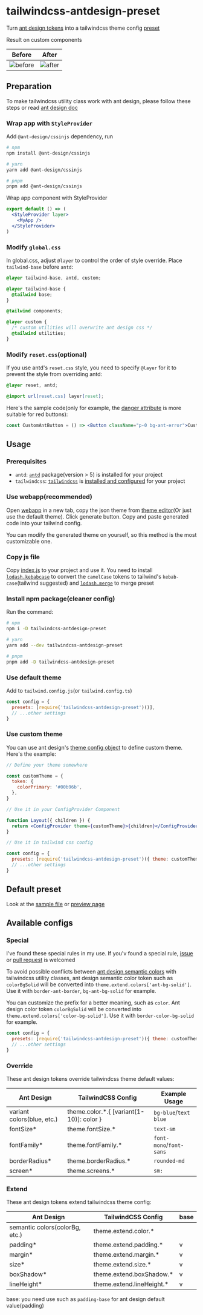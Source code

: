 # tailwindcss-antdesign-preset

Turn [ant design tokens](https://ant.design/docs/react/customize-theme#seedtoken) into a tailwindcss theme config [preset](https://tailwindcss.com/docs/presets)

Result on custom components

| Before                                                                                         | After                                                                                        |
| ---------------------------------------------------------------------------------------------- | -------------------------------------------------------------------------------------------- |
| ![before](https://cdn.jsdelivr.net/gh/rexcape/tailwindcss-antdesign-preset/.github/before.png) | ![after](https://cdn.jsdelivr.net/gh/rexcape/tailwindcss-antdesign-preset/.github/after.png) |

## Preparation

To make tailwindcss utility class work with ant design, please follow these steps or read [ant design doc](https://ant.design/docs/react/compatible-style#compatible-with-third-party-style-libraries)

### Wrap app with `StyleProvider`

Add `@ant-design/cssinjs` dependency, run

```sh
# npm
npm install @ant-design/cssinjs

# yarn
yarn add @ant-design/cssinjs

# pnpm
pnpm add @ant-design/cssinjs
```

Wrap app component with StyleProvider

```jsx
export default () => (
  <StyleProvider layer>
    <MyApp />
  </StyleProvider>
)
```

### Modify `global.css`

In global.css, adjust `@layer` to control the order of style override. Place `tailwind-base` before `antd`:

```css
@layer tailwind-base, antd, custom;

@layer tailwind-base {
  @tailwind base;
}

@tailwind components;

@layer custom {
  /* custom utilities will overwrite ant design css */
  @tailwind utilities;
}
```

### Modify `reset.css`(optional)

If you use antd's `reset.css` style, you need to specify `@layer` for it to prevent the style from overriding antd:

```css
@layer reset, antd;

@import url(reset.css) layer(reset);
```

Here's the sample code(only for example, the [danger attribute](https://ant.design/components/button#components-button-demo-danger) is more suitable for red buttons):

```jsx
const CustomAntButton = () => <Button className="p-0 bg-ant-error">Custom Button</Button>
```

## Usage

### Prerequisites

- `antd`: [`antd`](https://www.npmjs.com/package/antd) package(version > 5) is installed for your project
- `tailwindcss`: [`tailwindcss`](https://www.npmjs.com/package/tailwindcss) is [installed and configured](https://tailwindcss.com/docs/installation) for your project

### Use webapp(recommended)

Open [webapp](https://rexcape.github.io/tailwindcss-antdesign-preset/) in a new tab, copy the json theme from [theme editor](https://ant.design/theme-editor)(Or just use the default theme). Click generate button. Copy and paste generated code into your tailwind config.

You can modify the generated theme on yourself, so this method is the most customizable one.

### Copy js file

Copy [index.js](./src/index.js) to your project and use it. You need to install [`lodash.kebabcase`](https://www.npmjs.com/package/lodash.merge) to convert the `camelCase` tokens to tailwind's `kebab-case`(tailwind suggested) and [`lodash.merge`](https://www.npmjs.com/package/lodash.merge) to merge preset

### Install npm package(cleaner config)

Run the command:

```sh
# npm
npm i -D tailwindcss-antdesign-preset

# yarn
yarn add --dev tailwindcss-antdesign-preset

# pnpm
pnpm add -D tailwindcss-antdesign-preset
```

### Use default theme

Add to `tailwind.config.js`(or `tailwind.config.ts`)

```js
const config = {
  presets: [require('tailwindcss-antdesign-preset')()],
  // ...other settings
}
```

### Use custom theme

You can use ant design's [theme config object](https://ant.design/docs/react/customize-theme#theme) to define custom theme. Here's the example:

```jsx
// Define your theme somewhere

const customTheme = {
  token: {
    colorPrimary: '#00b96b',
  },
}

// Use it in your ConfigProvider Component

function Layout({ children }) {
  return <ConfigProvider theme={customTheme}>{children}</ConfigProvider>
}

// Use it in tailwind css config

const config = {
  presets: [require('tailwindcss-antdesign-preset')({ theme: customTheme })],
  // ...other settings
}
```

## Default preset

Look at the [sample file](./src/sample.js) or [preview page](https://rexcape.github.io/tailwindcss-antdesign-preset/)

## Available configs

### Special

I've found these special rules in my use. If you'v found a special rule, [issue](https://github.com/rexcape/tailwindcss-antdesign-preset/issues/new) or [pull request](https://github.com/rexcape/tailwindcss-antdesign-preset/compare) is welcomed

To avoid possible conflicts between [ant design semantic colors](https://ant.design/docs/react/customize-theme#maptoken) with tailwindcss utility classes, ant design semantic color token such as `colorBgSolid` will be converted into `theme.extend.colors['ant-bg-solid']`. Use it with `border-ant-border`, `bg-ant-bg-solid` for example.

You can customize the prefix for a better meaning, such as `color`. Ant design color token `colorBgSolid` will be converted into `theme.extend.colors['color-bg-solid']`. Use it with `border-color-bg-solid` for example.

```js
const config = {
  presets: [require('tailwindcss-antdesign-preset')({ theme: customTheme, colorPrefix: 'color' })],
  // ...other settings
}
```

### Override

These ant design tokens override tailwindcss theme default values:

| Ant Design                 | TailwindCSS Config                        | Example Usage           |
| -------------------------- | ----------------------------------------- | ----------------------- |
| variant colors(blue, etc.) | theme.color.\*.{ [variant(1-10)]: color } | `bg-blue`/`text blue`   |
| fontSize\*                 | theme.fontSize.\*                         | `text-sm`               |
| fontFamily\*               | theme.fontFamily.\*                       | `font-mono`/`font-sans` |
| borderRadius\*             | theme.borderRadius.\*                     | `rounded-md`            |
| screen\*                   | theme.screens.\*                          | `sm:`                   |

### Extend

These ant design tokens extend tailwindcss theme config:

| Ant Design                     | TailwindCSS Config         | base |
| ------------------------------ | -------------------------- | ---- |
| semantic colors(colorBg, etc.) | theme.extend.color.\*      |      |
| padding\*                      | theme.extend.padding.\*    | v    |
| margin\*                       | theme.extend.margin.\*     | v    |
| size\*                         | theme.extend.size.\*       | v    |
| boxShadow\*                    | theme.extend.boxShadow.\*  | v    |
| lineHeight\*                   | theme.extend.lineHeight.\* | v    |

base: you need use such as `padding-base` for ant design default value(padding)
